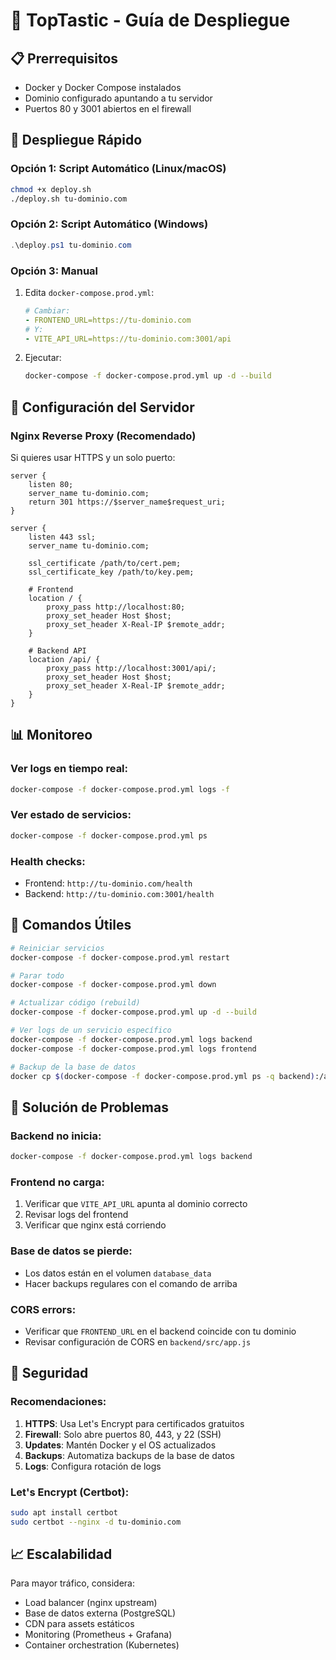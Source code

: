 # 🚀 TopTastic - Guía de Despliegue

## 📋 Prerrequisitos

- Docker y Docker Compose instalados
- Dominio configurado apuntando a tu servidor
- Puertos 80 y 3001 abiertos en el firewall

## 🐳 Despliegue Rápido

### Opción 1: Script Automático (Linux/macOS)
```bash
chmod +x deploy.sh
./deploy.sh tu-dominio.com
```

### Opción 2: Script Automático (Windows)
```powershell
.\deploy.ps1 tu-dominio.com
```

### Opción 3: Manual
1. Edita `docker-compose.prod.yml`:
   ```yaml
   # Cambiar:
   - FRONTEND_URL=https://tu-dominio.com
   # Y:
   - VITE_API_URL=https://tu-dominio.com:3001/api
   ```

2. Ejecutar:
   ```bash
   docker-compose -f docker-compose.prod.yml up -d --build
   ```

## 🔧 Configuración del Servidor

### Nginx Reverse Proxy (Recomendado)
Si quieres usar HTTPS y un solo puerto:

```nginx
server {
    listen 80;
    server_name tu-dominio.com;
    return 301 https://$server_name$request_uri;
}

server {
    listen 443 ssl;
    server_name tu-dominio.com;
    
    ssl_certificate /path/to/cert.pem;
    ssl_certificate_key /path/to/key.pem;
    
    # Frontend
    location / {
        proxy_pass http://localhost:80;
        proxy_set_header Host $host;
        proxy_set_header X-Real-IP $remote_addr;
    }
    
    # Backend API
    location /api/ {
        proxy_pass http://localhost:3001/api/;
        proxy_set_header Host $host;
        proxy_set_header X-Real-IP $remote_addr;
    }
}
```

## 📊 Monitoreo

### Ver logs en tiempo real:
```bash
docker-compose -f docker-compose.prod.yml logs -f
```

### Ver estado de servicios:
```bash
docker-compose -f docker-compose.prod.yml ps
```

### Health checks:
- Frontend: `http://tu-dominio.com/health`
- Backend: `http://tu-dominio.com:3001/health`

## 🔄 Comandos Útiles

```bash
# Reiniciar servicios
docker-compose -f docker-compose.prod.yml restart

# Parar todo
docker-compose -f docker-compose.prod.yml down

# Actualizar código (rebuild)
docker-compose -f docker-compose.prod.yml up -d --build

# Ver logs de un servicio específico
docker-compose -f docker-compose.prod.yml logs backend
docker-compose -f docker-compose.prod.yml logs frontend

# Backup de la base de datos
docker cp $(docker-compose -f docker-compose.prod.yml ps -q backend):/app/database/database.db ./backup-$(date +%Y%m%d).db
```

## 🚨 Solución de Problemas

### Backend no inicia:
```bash
docker-compose -f docker-compose.prod.yml logs backend
```

### Frontend no carga:
1. Verificar que `VITE_API_URL` apunta al dominio correcto
2. Revisar logs del frontend
3. Verificar que nginx está corriendo

### Base de datos se pierde:
- Los datos están en el volumen `database_data`
- Hacer backups regulares con el comando de arriba

### CORS errors:
- Verificar que `FRONTEND_URL` en el backend coincide con tu dominio
- Revisar configuración de CORS en `backend/src/app.js`

## 🔐 Seguridad

### Recomendaciones:
1. **HTTPS**: Usa Let's Encrypt para certificados gratuitos
2. **Firewall**: Solo abre puertos 80, 443, y 22 (SSH)
3. **Updates**: Mantén Docker y el OS actualizados
4. **Backups**: Automatiza backups de la base de datos
5. **Logs**: Configura rotación de logs

### Let's Encrypt (Certbot):
```bash
sudo apt install certbot
sudo certbot --nginx -d tu-dominio.com
```

## 📈 Escalabilidad

Para mayor tráfico, considera:
- Load balancer (nginx upstream)
- Base de datos externa (PostgreSQL)
- CDN para assets estáticos
- Monitoring (Prometheus + Grafana)
- Container orchestration (Kubernetes)
